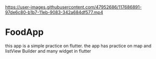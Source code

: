 
https://user-images.githubusercontent.com/47952686/117686891-97de6c80-b1b7-11eb-9083-342a684df577.mp4

# FoodApp
this app is a simple practice on flutter. the app has practice on map and listView Builder and many widget in flutter

